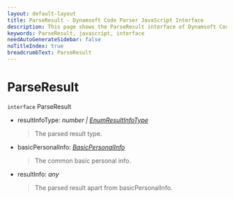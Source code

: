 ```yaml
---
layout: default-layout
title: ParseResult - Dynamsoft Code Parser JavaScript Interface
description: This page shows the ParseResult interface of Dynamsoft Code Parser for JavaScript.
keywords: ParseResult, javascript, interface
needAutoGenerateSidebar: false
noTitleIndex: true
breadcrumbText: ParseResult
---
```


# ParseResult

`interface` ParseResult

* resultInfoType: *number &#124; [EnumResultInfoType](../enum/EnumResultInfoType.md)*

  > The parsed result type.

* basicPersonalInfo: *[BasicPersonalInfo](BasicPersonalInfo.md)*

  > The common basic personal info.

* resultInfo: *any*

  > The parsed result apart from basicPersonalInfo.
